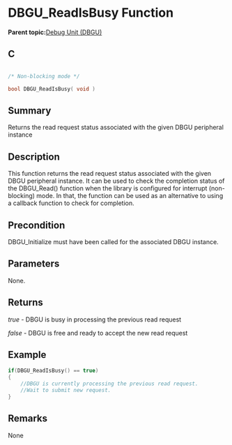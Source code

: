 # DBGU\_ReadIsBusy Function

**Parent topic:**[Debug Unit \(DBGU\)](GUID-97C41240-2AC0-4D05-A97E-83EB780C57A2.md)

## C

```c

/* Non-blocking mode */

bool DBGU_ReadIsBusy( void )
```

## Summary

Returns the read request status associated with the given DBGU peripheral instance

## Description

This function returns the read request status associated with the given DBGU peripheral instance. It can be used to check the completion status of the DBGU\_Read\(\) function when the library is configured for interrupt \(non-blocking\) mode. In that, the function can be used as an alternative to using a callback function to check for completion.

## Precondition

DBGU\_Initialize must have been called for the associated DBGU instance.

## Parameters

None.

## Returns

*true* - DBGU is busy in processing the previous read request

*false* - DBGU is free and ready to accept the new read request

## Example

```c
if(DBGU_ReadIsBusy() == true)
{
    //DBGU is currently processing the previous read request.
    //Wait to submit new request.
}

```

## Remarks

None

